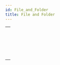 ```yaml
---
id: File_and_Folder
title: File and Folder
---
```


|                                                                                                    |
| -------------------------------------------------------------------------------------------------- |
| [<!-- INCLUDE #_command_.File.Syntax -->](../../commands/file.md)<br/>                             |
| [<!-- INCLUDE #_command_.Folder.Syntax -->](../../commands/folder.md)<br/>                         |
| [<!-- INCLUDE #_command_.ZIP Create archive.Syntax -->](../../commands/zip-create-archive.md)<br/> |
| [<!-- INCLUDE #_command_.ZIP Read archive.Syntax -->](../../commands/zip-read-archive.md)<br/>     |
